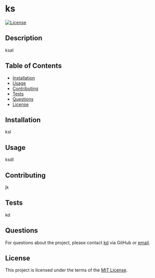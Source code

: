# ks
[![License](https://img.shields.io/badge/license-MIT-brightgreen.svg)](https://opensource.org/licenses/MIT)

## Description
ksal

## Table of Contents
- [Installation](#installation)
- [Usage](#usage)
- [Contributing](#contributing)
- [Tests](#tests)
- [Questions](#questions)
- [License](#license)


## Installation
ksl

## Usage
ksdl

## Contributing
jk

## Tests
kd

## Questions
For questions about the project, please contact [kd](https://github.com/kd) via GitHub or [email](mailto:kd).

## License

This project is licensed under the terms of the [MIT License](https://opensource.org/licenses/MIT).


